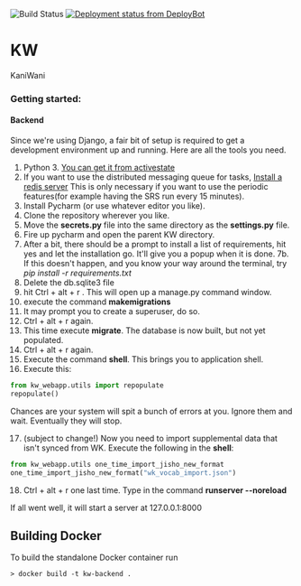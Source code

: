 ![Build Status](https://travis-ci.org/Kaniwani/KW-Backend.svg)
[![Deployment status from DeployBot](https://kaniwani.deploybot.com/badge/66802254069768/57929.svg)](http://deploybot.com)

# KW
KaniWani

### Getting started:

#### Backend
Since we're using Django, a fair bit of setup is required to get a development environment up and running. Here are all the tools you need.

1. Python 3. [You can get it from activestate](http://www.activestate.com/activepython/downloads)
2. If you want to use the distributed messaging queue for tasks, [Install a redis server](http://redis.io/) This is only necessary if you want to use the periodic features(for example having the SRS run every 15 minutes).
3. Install Pycharm (or use whatever editor you like).
4. Clone the repository wherever you like.
5. Move the **secrets.py** file into the same directory as the **settings.py** file.
6. Fire up pycharm and open the parent KW directory.
7. After a bit, there should be a prompt to install a list of requirements, hit yes and let the installation go. It'll give you a popup when it is done.
7b. If this doesn't happen, and you know your way around the terminal, try *pip install -r requirements.txt*
8. Delete the db.sqlite3 file
9. hit Ctrl + alt + r . This will open up a manage.py command window.
10. execute the command **makemigrations**
11. It may prompt you to create a superuser, do so.
12. Ctrl + alt + r again.
13. This time execute **migrate**. The database is now built, but not yet populated.
14. Ctrl + alt + r again.
15. Execute the command **shell**. This brings you to application shell.
16. Execute this:

```python
from kw_webapp.utils import repopulate
repopulate()
```

Chances are your system will spit a bunch of errors at you. Ignore them and wait. Eventually they will stop.

17. (subject to change!) Now you need to import supplemental data that isn't synced from WK. Execute the following in the **shell**:
```python
from kw_webapp.utils one_time_import_jisho_new_format
one_time_import_jisho_new_format("wk_vocab_import.json")
```

18. Ctrl + alt + r one last time. Type in the command **runserver --noreload**

If all went well, it will start a server at 127.0.0.1:8000

## Building Docker

To build the standalone Docker container run 

```
> docker build -t kw-backend . 
```